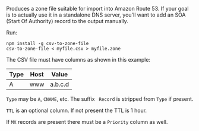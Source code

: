 Produces a zone file suitable for import into Amazon Route 53. If your goal is
to actually use it in a standalone DNS server, you'll want to add
an SOA (Start Of Authority) record to the output manually.

Run:

```
npm install -g csv-to-zone-file
csv-to-zone-file < myfile.csv > myfile.zone
```

The CSV file must have columns as shown in this example:

|  Type  | Host   | Value   |
| ------ | ------ | ------- |
| A      | www    | a.b.c.d |

`Type` may be `A`, `CNAME`, etc. The suffix ` Record` is stripped from `Type` if present.

`TTL` is an optional column. If not present the TTL is 1 hour.

If `MX` records are present there must be a `Priority` column as well.
